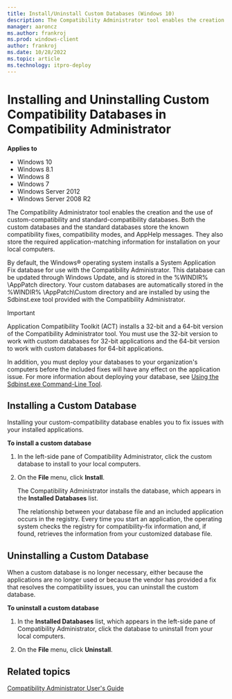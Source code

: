 ```yaml
---
title: Install/Uninstall Custom Databases (Windows 10)
description: The Compatibility Administrator tool enables the creation and the use of custom-compatibility and standard-compatibility databases.
manager: aaroncz
ms.author: frankroj
ms.prod: windows-client
author: frankroj
ms.date: 10/28/2022
ms.topic: article
ms.technology: itpro-deploy
---
```


# Installing and Uninstalling Custom Compatibility Databases in Compatibility Administrator


**Applies to**

-   Windows 10
-   Windows 8.1
-   Windows 8
-   Windows 7
-   Windows Server 2012
-   Windows Server 2008 R2

The Compatibility Administrator tool enables the creation and the use of custom-compatibility and standard-compatibility databases. Both the custom databases and the standard databases store the known compatibility fixes, compatibility modes, and AppHelp messages. They also store the required application-matching information for installation on your local computers.

By default, the Windows® operating system installs a System Application Fix database for use with the Compatibility Administrator. This database can be updated through Windows Update, and is stored in the %WINDIR% \\AppPatch directory. Your custom databases are automatically stored in the %WINDIR% \\AppPatch\\Custom directory and are installed by using the Sdbinst.exe tool provided with the Compatibility Administrator.

> [!IMPORTANT]
> Application Compatibility Toolkit (ACT) installs a 32-bit and a 64-bit version of the Compatibility Administrator tool. You must use the 32-bit version to work with custom databases for 32-bit applications and the 64-bit version to work with custom databases for 64-bit applications.

In addition, you must deploy your databases to your organization's computers before the included fixes will have any effect on the application issue. For more information about deploying your database, see [Using the Sdbinst.exe Command-Line Tool](using-the-sdbinstexe-command-line-tool.md).

 

## Installing a Custom Database


Installing your custom-compatibility database enables you to fix issues with your installed applications.

**To install a custom database**

1.  In the left-side pane of Compatibility Administrator, click the custom database to install to your local computers.

2.  On the **File** menu, click **Install**.

    The Compatibility Administrator installs the database, which appears in the **Installed Databases** list.

    The relationship between your database file and an included application occurs in the registry. Every time you start an application, the operating system checks the registry for compatibility-fix information and, if found, retrieves the information from your customized database file.

## Uninstalling a Custom Database


When a custom database is no longer necessary, either because the applications are no longer used or because the vendor has provided a fix that resolves the compatibility issues, you can uninstall the custom database.

**To uninstall a custom database**

1.  In the **Installed Databases** list, which appears in the left-side pane of Compatibility Administrator, click the database to uninstall from your local computers.

2.  On the **File** menu, click **Uninstall**.

## Related topics
[Compatibility Administrator User's Guide](compatibility-administrator-users-guide.md)
